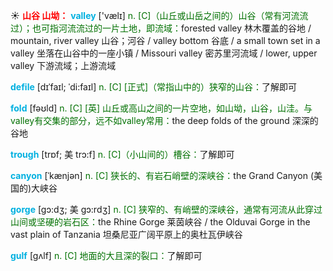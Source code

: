 ☀ <font color="red">**山谷 山坳：**</font>
<font color="sky blue">**valley**</font> ['vælɪ] 
<font color="rgb(227, 108, 9)">n. [C]（山丘或山岳之间的）山谷（常有河流流过）；也可指河流流过的一片土地，即流域：</font>forested valley 林木覆盖的谷地 / mountain, river valley 山谷；河谷 / valley bottom 谷底 / a small town set in a valley 坐落在山谷中的一座小镇 / Missouri valley 密苏里河流域 / lower, upper valley 下游流域；上游流域
           
<font color="sky blue">**defile**</font> [dɪˈfaɪl; ˈdi:faɪl]
<font color="rgb(227, 108, 9)">n. [C] [正式]（常指山中的）狭窄的山谷：</font>了解即可

<font color="sky blue">**fold**</font> [fəʊld] 
<font color="rgb(227, 108, 9)">n. [C] [英] 山丘或高山之间的一片空地，如山坳，山谷，山洼。与valley有交集的部分，远不如valley常用：</font>the deep folds of the ground 深深的谷地
                      
<font color="sky blue">**trough**</font> [trɒf; 美 trɔ:f]
<font color="rgb(227, 108, 9)">n. [C]（小山间的）槽谷：</font>了解即可

<font color="sky blue">**canyon**</font> [ˈkænjən]
<font color="rgb(227, 108, 9)">n. [C] 狭长的、有岩石峭壁的深峡谷：</font>the Grand Canyon (美国的)大峡谷

<font color="sky blue">**gorge**</font> [gɔ:dʒ; 美 gɔ:rdʒ]
<font color="rgb(227, 108, 9)">n. [C] 狭窄的、有峭壁的深峡谷，通常有河流从此穿过山间或坚硬的岩石区：</font>the Rhine Gorge 莱茵峡谷 / the Olduvai Gorge in the vast plain of Tanzania 坦桑尼亚广阔平原上的奥杜瓦伊峡谷

<font color="sky blue">**gulf**</font> [gʌlf]
<font color="rgb(227, 108, 9)">n. [C] 地面的大且深的裂口：</font>了解即可

